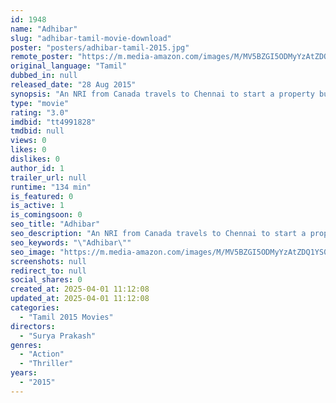 ```yaml
---
id: 1948
name: "Adhibar"
slug: "adhibar-tamil-movie-download"
poster: "posters/adhibar-tamil-2015.jpg"
remote_poster: "https://m.media-amazon.com/images/M/MV5BZGI5ODMyYzAtZDQ1YS00ZmNhLTk2ODUtOWNjOWRhZTUwZGZiXkEyXkFqcGc@._V1_SX300.jpg"
original_language: "Tamil"
dubbed_in: null
released_date: "28 Aug 2015"
synopsis: "An NRI from Canada travels to Chennai to start a property business. As his company starts doing well, he realizes he is he being cheated by his most trusted people, and gets imprisoned for fraud. What happens next?"
type: "movie"
rating: "3.0"
imdbid: "tt4991828"
tmdbid: null
views: 0
likes: 0
dislikes: 0
author_id: 1
trailer_url: null
runtime: "134 min"
is_featured: 0
is_active: 1
is_comingsoon: 0
seo_title: "Adhibar"
seo_description: "An NRI from Canada travels to Chennai to start a property business. As his company starts doing well, he realizes he is he being cheated by his most trusted people, and gets imprisoned for fraud. What happens next?"
seo_keywords: "\"Adhibar\""
seo_image: "https://m.media-amazon.com/images/M/MV5BZGI5ODMyYzAtZDQ1YS00ZmNhLTk2ODUtOWNjOWRhZTUwZGZiXkEyXkFqcGc@._V1_SX300.jpg"
screenshots: null
redirect_to: null
social_shares: 0
created_at: 2025-04-01 11:12:08
updated_at: 2025-04-01 11:12:08
categories:
  - "Tamil 2015 Movies"
directors:
  - "Surya Prakash"
genres:
  - "Action"
  - "Thriller"
years:
  - "2015"
---
```

